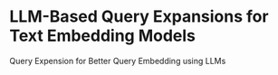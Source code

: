 # LLM-Based Query Expansions for Text Embedding Models
Query Expension for Better Query Embedding using LLMs
